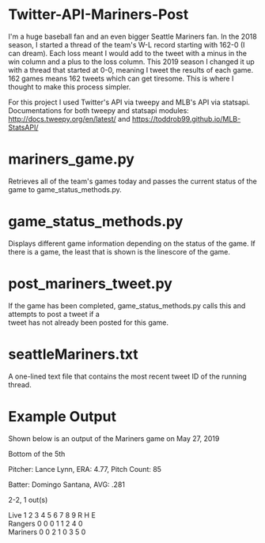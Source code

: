 # Twitter-API-Mariners-Post

I'm a huge baseball fan and an even bigger Seattle Mariners fan. In the 2018 season, I started a thread of the team's W-L 
record starting with 162-0 (I can dream). Each loss meant I would add to the tweet with a minus in the win column and a plus 
to the loss column. This 2019 season I changed it up with a thread that started at 0-0, meaning I tweet the results of each game. 162 games means 162 tweets which can get tiresome. This is where I thought to make this process simpler.

For this project I used Twitter's API via tweepy and MLB's API via statsapi. Documentations for both tweepy and statsapi modules: http://docs.tweepy.org/en/latest/ and https://toddrob99.github.io/MLB-StatsAPI/

# mariners_game.py 
Retrieves all of the team's games today and passes the current status of the game to game_status_methods.py.

# game_status_methods.py 
Displays different game information depending on the status of the game. If there is a game, the least that is shown is the
linescore of the game.

# post_mariners_tweet.py 
If the game has been completed, game_status_methods.py calls this and attempts to post a tweet if a  
tweet has not already been posted for this game.

# seattleMariners.txt
A one-lined text file that contains the most recent tweet ID of the running thread.

# Example Output
Shown below is an output of the Mariners game on May 27, 2019

Bottom of the 5th

Pitcher: Lance Lynn, ERA: 4.77, Pitch Count: 85

Batter: Domingo Santana, AVG: .281

2-2, 1 out(s)

Live     1 2 3 4 5 6 7 8 9  R   H   E  
Rangers  0 0 0 1 1          2   4   0  
Mariners 0 0 2 1 0          3   5   0  
